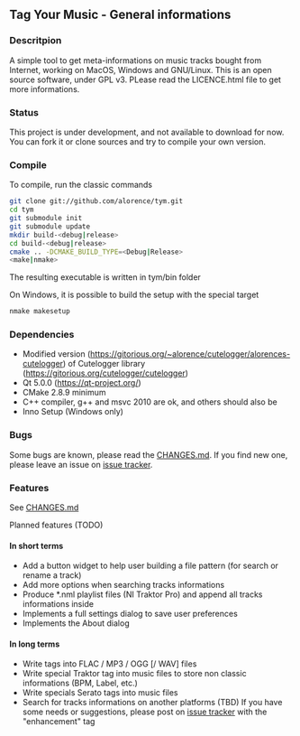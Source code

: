 ## Tag Your Music - General informations

### Descritpion
A simple tool to get meta-informations on music tracks bought from Internet, working on MacOS, Windows and GNU/Linux. This is an open source software, under GPL v3. PLease read the LICENCE.html file to get more informations.

### Status
This project is under development, and not available to download for now. You can fork it or clone sources and try to compile your own version.

### Compile
To compile, run the classic commands
```bash
git clone git://github.com/alorence/tym.git
cd tym
git submodule init
git submodule update
mkdir build-<debug|release>
cd build-<debug|release>
cmake .. -DCMAKE_BUILD_TYPE=<Debug|Release>
<make|nmake>
```
The resulting executable is written in tym/bin folder

On Windows, it is possible to build the setup with the special target
```bash
nmake makesetup
```

### Dependencies
 - Modified version (https://gitorious.org/~alorence/cutelogger/alorences-cutelogger) of Cutelogger library (https://gitorious.org/cutelogger/cutelogger)
 - Qt 5.0.0 (https://qt-project.org/)
 - CMake 2.8.9 minimum
 - C++ compiler, g++ and msvc 2010 are ok, and others should also be
 - Inno Setup (Windows only)

### Bugs
Some bugs are known, please read the [CHANGES.md](https://github.com/alorence/tym/blob/master/CHANGES.md "Tag Your Music CHangelog"). If you find new one, please leave an issue on [issue tracker](https://github.com/alorence/tym/issues "Tag Your Music issues").

### Features
See [CHANGES.md](https://github.com/alorence/tym/blob/master/CHANGES.md "Tag Your Music CHangelog")

Planned features (TODO)
#### In short terms
 - Add a button widget to help user building a file pattern (for search or rename a track)
 - Add more options when searching tracks informations
 - Produce *.nml playlist files (NI Traktor Pro) and append all tracks informations inside
 - Implements a full settings dialog to save user preferences
 - Implements the About dialog

#### In long terms
 - Write tags into FLAC / MP3 / OGG [/ WAV] files
 - Write special Traktor tag into music files to store non classic informations (BPM, Label, etc.)
 - Write specials Serato tags into music files
 - Search for tracks informations on another platforms (TBD)
If you have some needs or suggestions, please post on [issue tracker](https://github.com/alorence/tym/issues "Tag Your Music issues") with the "enhancement" tag
